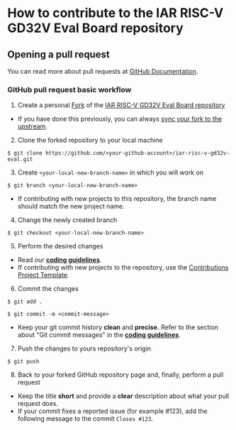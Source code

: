 # How to contribute to the IAR RISC-V GD32V Eval Board repository

## Opening a pull request

You can read more about pull requests at [GitHub Documentation][about-pull-requests].

### GitHub pull request basic workflow 
1. Create a personal [Fork][github-create-fork] of the [IAR RISC-V GD32V Eval Board repository][gd32v-repo]
*   If you have done this previously, you can always [sync your fork to the upstream][sync-fork-url].

2. Clone the forked repository to your local machine
```
$ git clone https://github.com/<your-github-account>/iar-risc-v-gd32v-eval.git
```

3. Create `<your-local-new-branch-name>` in which you will work on
```
$ git branch <your-local-new-branch-name>
```
* If contributing with new projects to this repository, the branch name should match the new project name.
  
4. Change the newly created branch 
```
$ git checkout <your-local-new-branch-name>
```

5. Perform the desired changes
*   Read our [**coding guidelines**][coding-guidelines-url]. 
*   If contributing with new projects to the repository, use the [Contributions Project Template][project-template].  

6. Commit the changes 
```
$ git add .

$ git commit -m <commit-message>
```
*   Keep your git commit history **clean** and **precise.** Refer to the section about "Git commit messages" in the [**coding guidelines**][coding-guidelines-url].

7. Push the changes to yours repository's origin
```
$ git push
```

8. Back to your forked GitHub repository page and, finally, perform a pull request
*   Keep the title **short** and provide a **clear** description about what your pull request does.
*   If your commit fixes a reported issue (for example #123), add the following message to the commit `Closes #123`.

[coding-guidelines-url]: CODING_GUIDELINES.md
[project-template]: https://github.com/IARSystems/iar-risc-v-gd32v-eval/blob/master/contributions/template/README.md
[about-pull-requests]: https://docs.github.com/en/github/collaborating-with-issues-and-pull-requests/about-pull-requests
[github-create-fork]: https://guides.github.com/activities/forking/
[gd32v-repo]: https://github.com/IARSystems/iar-risc-v-gd32v-eval
[sync-fork-url]: https://docs.github.com/en/github/collaborating-with-issues-and-pull-requests/syncing-a-fork
